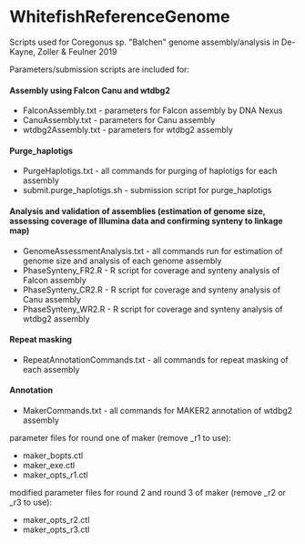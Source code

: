 # WhitefishReferenceGenome
Scripts used for Coregonus sp. "Balchen" genome assembly/analysis in De-Kayne, Zoller &amp; Feulner 2019

Parameters/submission scripts are included for:

#### Assembly using Falcon Canu and wtdbg2 
- FalconAssembly.txt - parameters for Falcon assembly by DNA Nexus
- CanuAssembly.txt - parameters for Canu assembly
- wtdbg2Assembly.txt - parameters for wtdbg2 assembly

#### Purge_haplotigs
- PurgeHaplotigs.txt - all commands for purging of haplotigs for each assembly
- submit.purge_haplotigs.sh - submission script for purge_haplotigs

#### Analysis and validation of assemblies (estimation of genome size, assessing coverage of Illumina data and confirming synteny to linkage map)
- GenomeAssessmentAnalysis.txt - all commands run for estimation of genome size and analysis of each genome assembly 
- PhaseSynteny_FR2.R - R script for coverage and synteny analysis of Falcon assembly
- PhaseSynteny_CR2.R - R script for coverage and synteny analysis of Canu assembly
- PhaseSynteny_WR2.R - R script for coverage and synteny analysis of wtdbg2 assembly

#### Repeat masking
- RepeatAnnotationCommands.txt - all commands for repeat masking of each assembly

#### Annotation
- MakerCommands.txt - all commands for MAKER2 annotation of wtdbg2 assembly

parameter files for round one of maker (remove \_r1 to use):
- maker_bopts.ctl
- maker_exe.ctl
- maker_opts_r1.ctl

modified parameter files for round 2 and round 3 of maker (remove \_r2 or \_r3 to use):
- maker_opts_r2.ctl
- maker_opts_r3.ctl








